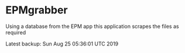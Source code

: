 # EPMgrabber
Using a database from the EPM app this application scrapes the files as required


Latest backup: Sun Aug 25 05:36:01 UTC 2019
